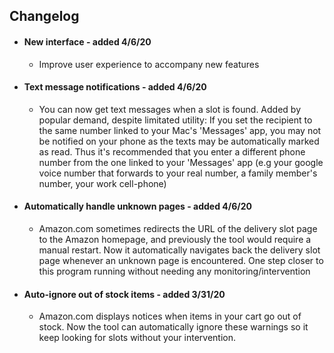 
## Changelog

* #### New interface - added 4/6/20
  * Improve user experience to accompany new features
* #### Text message notifications - added 4/6/20
  * You can now get text messages when a slot is found. Added by popular demand, despite limitated utility: If you set the recipient to the same number linked to your Mac's 'Messages' app, you may not be notified on your phone as the texts may be automatically marked as read. Thus it's recommended that you enter a different phone number from the one linked to your 'Messages' app (e.g your google voice number that forwards to your real number, a family member's number, your work cell-phone)
* #### Automatically handle unknown pages - added 4/6/20
  * Amazon.com sometimes redirects the URL of the delivery slot page to the Amazon homepage, and previously the tool would require a manual restart. Now it automatically navigates back the delivery slot page whenever an unknown page is encountered. One step closer to this program running without needing any monitoring/intervention

* #### Auto-ignore out of stock items -  added 3/31/20
  * Amazon.com displays notices when items in your cart go out of stock. Now the tool can automatically ignore these warnings so it keep looking for slots without your intervention.
